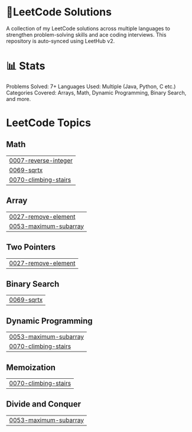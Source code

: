 # 🚀LeetCode Solutions
A collection of my LeetCode solutions across multiple languages to strengthen problem-solving skills and ace coding interviews.
This repository is auto-synced using LeetHub v2.

# 📊 Stats

Problems Solved: 7+
Languages Used: Multiple (Java, Python, C etc.)
Categories Covered: Arrays, Math, Dynamic Programming, Binary Search, and more.

<!---LeetCode Topics Start-->
# LeetCode Topics
## Math
|  |
| ------- |
| [0007-reverse-integer](https://github.com/sidharth-sekar/LeetCode/tree/master/0007-reverse-integer) |
| [0069-sqrtx](https://github.com/sidharth-sekar/LeetCode/tree/master/0069-sqrtx) |
| [0070-climbing-stairs](https://github.com/sidharth-sekar/LeetCode/tree/master/0070-climbing-stairs) |
## Array
|  |
| ------- |
| [0027-remove-element](https://github.com/sidharth-sekar/LeetCode/tree/master/0027-remove-element) |
| [0053-maximum-subarray](https://github.com/sidharth-sekar/LeetCode/tree/master/0053-maximum-subarray) |
## Two Pointers
|  |
| ------- |
| [0027-remove-element](https://github.com/sidharth-sekar/LeetCode/tree/master/0027-remove-element) |
## Binary Search
|  |
| ------- |
| [0069-sqrtx](https://github.com/sidharth-sekar/LeetCode/tree/master/0069-sqrtx) |
## Dynamic Programming
|  |
| ------- |
| [0053-maximum-subarray](https://github.com/sidharth-sekar/LeetCode/tree/master/0053-maximum-subarray) |
| [0070-climbing-stairs](https://github.com/sidharth-sekar/LeetCode/tree/master/0070-climbing-stairs) |
## Memoization
|  |
| ------- |
| [0070-climbing-stairs](https://github.com/sidharth-sekar/LeetCode/tree/master/0070-climbing-stairs) |
## Divide and Conquer
|  |
| ------- |
| [0053-maximum-subarray](https://github.com/sidharth-sekar/LeetCode/tree/master/0053-maximum-subarray) |
<!---LeetCode Topics End-->
